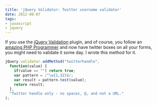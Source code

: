```yaml
---
title: 'jQuery Validator: Twitter username validator'
date: 2012-08-07
tags:
- javascript
- jquery
---
```

If you use the [jQuery Validation](http://docs.jquery.com/Plugins/Validation) plugin, and of course, you follow an [amazing PHP Programmer](http://twitter.com/aaronsaray) and now have twitter boxes on all your forms, you might need to validate it some day.  I wrote this method for it.

<!--more-->

```javascript
jQuery.validator.addMethod("twitterhandle", 
  function(value) {
    if(value == "") return true;
    var pattern = /^\w{1,32}$/;
    var result = pattern.test(value);
    return result;
  }, 
  "Twitter handle only - no spaces, @, and not a URL."
);
```
